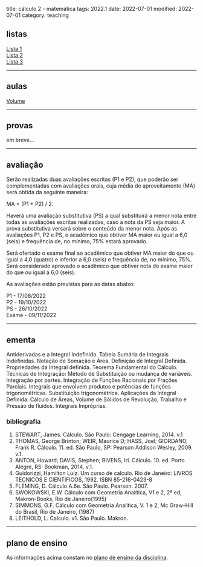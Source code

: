 title: cálculo 2 - matemática
tags: 2022.1
date: 2022-07-01
modified: 2022-07-01
category: teaching

## listas

[Lista 1]({static}/listas/calculo2-matematica-01.pdf)  
[Lista 2]({static}/listas/calculo2-matematica-02.pdf)  
[Lista 3]({static}/listas/calculo2-matematica-03.pdf)  

---

## aulas

[Volume]({static}/aulas/calculo1-volume.pdf)

---

## provas

em breve...

---

## avaliação

Serão realizadas duas avaliações escritas (P1 e P2), que poderão ser
complementadas com avaliações orais, cuja média de aproveitamento (MA) será
obtida da seguinte maneira:

MA = (P1 + P2) / 2.

Haverá uma avaliação substitutiva (PS) a qual substituirá a menor nota entre
todas as avaliações escritas realizadas, caso a nota da PS seja maior. A prova
substitutiva versará sobre o conteúdo da menor nota. Após as avaliações P1, P2
e PS, o acadêmico que obtiver MA maior ou igual a 6,0 (seis) e frequência de,
no mínimo, 75% estará aprovado.

Será ofertado o exame final ao acadêmico que obtiver MA maior do que ou igual a
4,0 (quatro) e inferior a 6,0 (seis) e frequência de, no mínimo, 75%. Será
considerado aprovado o acadêmico que obtiver nota do exame maior do que ou
igual a 6,0 (seis).

As avaliações estão previstas para as datas abaixo:

P1 - 17/08/2022  
P2 - 19/10/2022  
PS - 26/10/2022  
Exame - 09/11/2022

---

## ementa

Antiderivadas e a Integral Indefinida. Tabela Sumária de Integrais Indefinidas.
Notação de Somação e Área. Definição de Integral Definida. Propriedades da
Integral definida. Teorema Fundamental do Cálculo. Técnicas de Integração:
Método de Substituição ou mudança de variáveis. Integração por partes.
Integração de Funções Racionais por Frações Parciais. Integrais que envolvem
produtos e potências de funções trigonométricas. Substituição trigonométrica.
Aplicações da Integral Definida: Cálculo de Áreas, Volume de Sólidos de
Revolução, Trabalho e Pressão de fluidos. Integrais Impróprias.

### bibliografia

1. STEWART, James. Cálculo. São Paulo: Cengage Learning, 2014. v.1
2. THOMAS, George Brinton; WEIR, Maurice D; HASS, Joel; GIORDANO, Frank R.
   Cálculo. 11. ed. São Paulo, SP: Pearson Addison Wesley, 2009. v.1.
3. ANTON, Howard; DAVIS, Stephen; BIVENS, Irl. Cálculo. 10. ed. Porto Alegre,
   RS: Bookman, 2014. v.1.
4. Guidorizzi, Hamilton Luiz. Um curso de calculo. Rio de Janeiro: LIVROS
   TECNICOS E CIENTIFICOS, 1992. ISBN 85-216-0423-8
5. FLEMING, D. Cálculo A.6e. São Paulo. Pearson. 2007.
6. SWOKOWSKI, E.W. Cálculo com Geometria Analítica, V1 e 2, 2ª ed,
   Makron-Books, Rio de Janeiro(1995)
7. SIMMONS, G.F. Cálculo com Geometria Analítica, V. 1 e 2, Mc Graw-Hill do
   Brasil, Rio de Janeiro, (1987)
8. LEITHOLD, L. Calculo. v1. São Paulo. Makron.

---

## plano de ensino

As informações acima constam no [plano de ensino da disciplina]({static}/planos/2022-1-calculo2-matematica.pdf).
